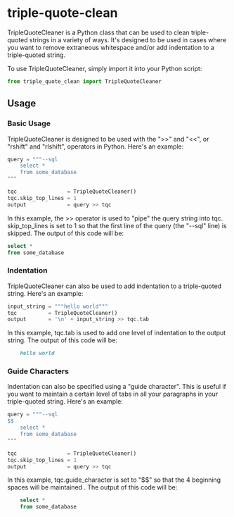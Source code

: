 # triple-quote-clean

TripleQuoteCleaner is a Python class that can be used to clean triple-quoted strings in a variety of ways. It's designed
to be used in cases where you want to remove extraneous whitespace and/or add indentation to a triple-quoted string.

To use TripleQuoteCleaner, simply import it into your Python script:

```python
from triple_quote_clean import TripleQuoteCleaner
```

## Usage

### Basic Usage

TripleQuoteCleaner is designed to be used with the ">>" and "<<", or "rshift" and "rlshift", operators in Python. Here's an example:

```python
query = """--sql
    select *
    from some_database
"""

tqc                = TripleQuoteCleaner()
tqc.skip_top_lines = 1
output             = query >> tqc
```

In this example, the >> operator is used to "pipe" the query string into tqc. skip_top_lines is set to 1 so that the
first line of the query (the "--sql" line) is skipped. The output of this code will be:

```sql
select *
from some_database
```

### Indentation

TripleQuoteCleaner can also be used to add indentation to a triple-quoted string. Here's an example:

```python
input_string = """hello world"""
tqc          = TripleQuoteCleaner()
output       = '\n' + input_string >> tqc.tab
```

In this example, tqc.tab is used to add one level of indentation to the output string. The output of this code will be:

```markdown
    hello world
```

### Guide Characters

Indentation can also be specified using a "guide character". This is useful if you want to maintain a certain level of
tabs in all your paragraphs in your triple-quoted string. Here's an example:

```python
query = """--sql
$$
    select *
    from some_database
"""

tqc                = TripleQuoteCleaner()
tqc.skip_top_lines = 1
output             = query >> tqc
```

In this example, tqc.guide_character is set to "$$" so that the 4 beginning spaces will be maintained . The output of this code will be:

```sql
    select *
    from some_database
```

